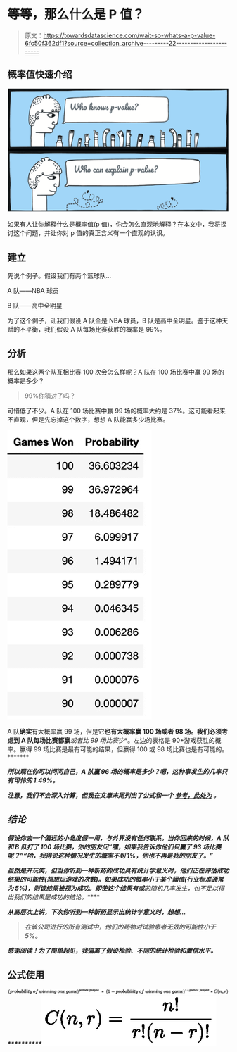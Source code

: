 # 等等，那么什么是 P 值？

> 原文：<https://towardsdatascience.com/wait-so-whats-a-p-value-6fc50f362df1?source=collection_archive---------22----------------------->

## 概率值快速介绍

![](img/13849bc5430344715bc8863ebc8d243c.png)

如果有人让你解释什么是概率值(p 值)，你会怎么直观地解释？在本文中，我将探讨这个问题，并让你对 p 值的真正含义有一个直观的认识。

## 建立

先说个例子。假设我们有两个篮球队…

A 队——NBA 球员

B 队——高中全明星

为了这个例子，让我们假设 A 队全是 NBA 球员，B 队是高中全明星。鉴于这种天赋的不平衡，我们假设 A 队每场比赛获胜的概率是 99%。

## 分析

那么如果这两个队互相比赛 100 次会怎么样呢？A 队在 100 场比赛中赢 99 场的概率是多少？

> 99%你猜对了吗？

可惜低了不少。A 队在 100 场比赛中赢 99 场的概率大约是 37%。这可能看起来不直观，但是先忘掉这个数字，想想 A 队能赢多少场比赛。

![](img/ef09c5bd16e6a32ce6aef084ba3a2c0f.png)

A 队**确实**有大概率赢 99 场，但是它**也有大概率赢 100 场或者 98 场。我们必须考虑到 A 队每场比赛都赢***或者比 99 场比赛少**。左边的表格是 90+游戏获胜的概率。赢得 99 场比赛是最有可能的结果，但赢得 100 或 98 场比赛也是有可能的。*******

*****所以现在你可以问问自己，A 队赢 96 场的概率是多少？嗯，这种事发生的几率只有可怜的 1.49%。*****

******注意，我们不会深入计算，但我在文章末尾列出了公式和一个* [*参考，此处为*](https://www.khanacademy.org/math/ap-statistics/probability-ap/probability-multiplication-rule/v/compound-probability-of-independent-events) *。******

## *****结论*****

*****假设你去一个偏远的小岛度假一周，与外界没有任何联系。当你回来的时候，A 队和 B 队打了 100 场比赛，你的朋友问“嘿，如果我告诉你他们只赢了 93 场比赛呢？”“哈，我得说这种情况发生的概率不到 1%，你也不再是我的朋友了。”*****

*****虽然是开玩笑，但当你听到一种新药的成功具有统计学意义时，他们正在评估成功结果的可能性(想想玩游戏的次数)。如果成功的概率小于某个阈值(行业标准通常为 5%)，则该结果被视为成功。即使这个结果有**或**的随机几率发生，也不足以得出我们的结果是成功的结论。*****

*****从高层次上讲，下次你听到一种新药显示出统计学意义时，想想…*****

> *****在该公司进行的所有测试中，他们的药物对试验患者无效的可能性小于 5%。*****

*****感谢阅读！为了简单起见，我偏离了假设检验、不同的统计检验和置信水平。*****

## ********公式使用********

*****![](img/d5369878f8c64f4e2a959665065e2f08.png)**********![](img/758af942b11c356c9e9417f2bad3a5c8.png)*****